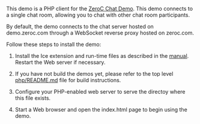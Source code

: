 This demo is a PHP client for the [ZeroC Chat Demo](https://zeroc.com/chat/index.html). This demo connects to a single chat room, 
allowing you to chat with other chat room participants.

By default, the demo connects to the chat server hosted on demo.zeroc.com through a 
WebSocket reverse proxy hosted on zeroc.com.

Follow these steps to install the demo:

1) Install the Ice extension and run-time files as described in the
   [manual](1). Restart the Web server if necessary.

2) If you have not build the demos yet, please refer to the top level
   [php/README.md](../../README.md) file for build instructions.

3) Configure your PHP-enabled web server to serve the directoy where this file 
   exists.

4) Start a Web browser and open the index.html page to begin using the
   demo.

[1]: https://doc.zeroc.com/display/Ice37/Using+the+Linux+Binary+Distributions#UsingtheLinuxBinaryDistributions-PHP